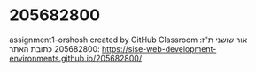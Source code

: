 # 205682800
assignment1-orshosh created by GitHub Classroom
אור שושני
ת"ז: 205682800
כתובת האתר: https://sise-web-development-environments.github.io/205682800/
